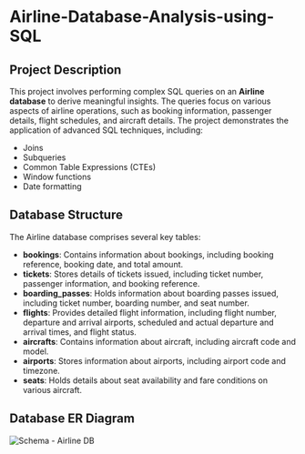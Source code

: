 # Airline-Database-Analysis-using-SQL

## Project Description
This project involves performing complex SQL queries on an **Airline database** to derive meaningful insights. The queries focus on various aspects of airline operations, such as booking information, passenger details, flight schedules, and aircraft details. The project demonstrates the application of advanced SQL techniques, including:

- Joins
- Subqueries
- Common Table Expressions (CTEs)
- Window functions
- Date formatting

## Database Structure
The Airline database comprises several key tables:

- **bookings**: Contains information about bookings, including booking reference, booking date, and total amount.
- **tickets**: Stores details of tickets issued, including ticket number, passenger information, and booking reference.
- **boarding_passes**: Holds information about boarding passes issued, including ticket number, boarding number, and seat number.
- **flights**: Provides detailed flight information, including flight number, departure and arrival airports, scheduled and actual departure and arrival times, and flight status.
- **aircrafts**: Contains information about aircraft, including aircraft code and model.
- **airports**: Stores information about airports, including airport code and timezone.
- **seats**: Holds details about seat availability and fare conditions on various aircraft.

## Database ER Diagram
![Schema - Airline DB](https://github.com/user-attachments/assets/95c71c2a-bf1d-411c-8a89-b7a20b15a7a7)

